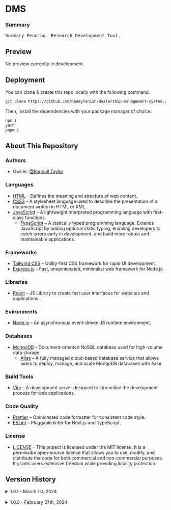 # DMS

### Summary

<pre>Summary Pending. Research Development Tool. </pre>

## Preview

No preview currently in development.

## Deployment

You can clone & create this repo locally with the following command:

```bash
git clone https://github.com/RandyYanish/dealership-management-system.git
```

Then, install the dependencies with your package manager of choice:

```bash
npm i
yarn
pnpm i
```

## About This Repository

### Authors

- Owner: [@Randall Taylor](https://github.com/RandyYanish/)

### Languages

- [HTML](https://developer.mozilla.org/en-US/docs/Web/HTML) – Defines the meaning and structure of web content.
- [CSS3](https://developer.mozilla.org/en-US/docs/Web/CSS) – A stylesheet language used to describe the presentation of a document written in HTML or XML.
- [JavaScript](https://developer.mozilla.org/en-US/docs/Web/JavaScript) – A lightweight interpreted programming language with first-class functions.
  - [TypeScript](https://www.typescriptlang.org/) – A statically typed programming language. Extends JavaScript by adding optional static typing, enabling developers to catch errors early in development, and build more robust and maintainable applications.

### Frameworks

- [Tailwind CSS](https://tailwindcss.com/) – Utility-first CSS framework for rapid UI development.
- [Express.js](https://expressjs.com/) – Fast, unopinionated, minimalist web framework for Node.js.

### Libraries

- [React](https://react.dev/) – JS Library to create fast user interfaces for websites and applications.

### Evironments

- [Node.js](https://nodejs.org/en/about) – An asynchronous event-driven JS runtime environment.

### Databases

- [MongoDB](https://www.mongodb.com/) – Document-oriented NoSQL database used for high-volume data storage.
  - [Atlas](https://www.mongodb.com/docs/atlas/) – A fully managed cloud-based database service that allows users to deploy, manage, and scale MongoDB databases with ease.

### Build Tools

- [Vite](https://vitejs.dev/) – A development server designed to streamline the development process for web applications.

### Code Quality

- [Prettier](https://prettier.io/) – Opinionated code formatter for consistent code style.
- [ESLint](https://eslint.org/) – Pluggable linter for Next.js and TypeScript.

### License

- [LICENSE](./LICENSE) – This project is licensed under the MIT license. It is a permissibe open-source license that allows you to use, modify, and distribute the code for both commercial and non-commercial purposes. It grants users extensive freedom while providing liability protection.

## Version History

<details>
<summary>1.0.1 - March 1st, 2024</summary>
<pre>In Development.</pre>
</details>
<br>

<details>
<summary>1.0.0 - February 27th, 2024</summary>
<pre>Major Implementation and Setup</pre>

- Install and implementation.
- Established DB
- Established .env
- Configured dependencies:
  ```
  "CONFIG": {
    INSERT CODE HERE
     }
  ```
  </details>

